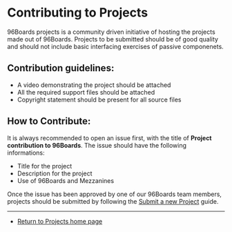 Contributing to Projects                           
========================

96Boards projects is a community driven initiative of hosting the projects made out of 96Boards. 
Projects to be submitted should be of good quality and should not include basic interfacing exercises
of passive componenets. 

Contribution guidelines:
------------------------

- A video demonstrating the project should be attached
- All the required support files should be attached
- Copyright statement should be present for all source files

How to Contribute:
------------------

It is always recommended to open an issue first, with the title of **Project contribution to 96Boards**.
The issue should have the following informations:

- Title for the project
- Description for the project
- Use of 96Boards and Mezzanines

Once the issue has been approved by one of our 96Boards team members, projects should be submitted by
following the [Submit a new Project](SUBMIT.md) guide.

***

- [Return to Projects home page](README.md)
